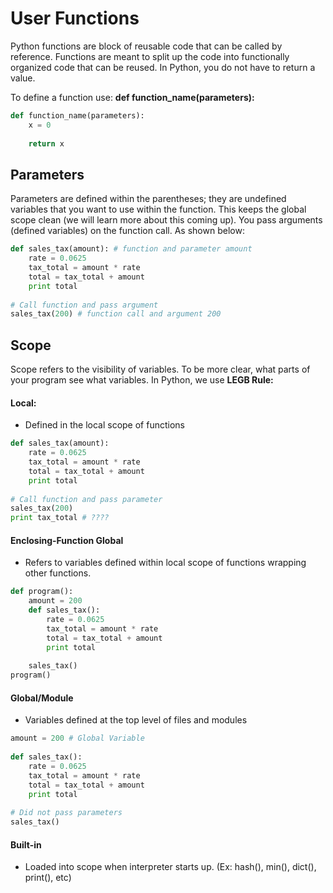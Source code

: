 # User Functions

Python functions are block of reusable code that can be called by reference. Functions are meant to split up the code into functionally organized code that can be reused. In Python, you do not have to return a value.

To define a function use: **def function\_name\(parameters\):**

```py
def function_name(parameters):​
    x = 0​
​
    return x
```

## Parameters

Parameters are defined within the parentheses; they are undefined variables that you want to use within the function. This keeps the global scope clean \(we will learn more about this coming up\). You pass arguments \(defined variables\) on the function call. As shown below:

```py
def sales_tax(amount):​ # function and parameter amount
    rate = 0.0625​
    tax_total = amount * rate​
    total = tax_total + amount​
    print total​
​
# Call function and pass argument
sales_tax(200)​ # function call and argument 200
```

## Scope

Scope refers to the visibility of variables. To be more clear, what parts of your program see what variables. In Python, we use **LEGB Rule:**

#### Local:

* Defined in the local scope of functions

```py
def sales_tax(amount):​
    rate = 0.0625​
    tax_total = amount * rate​
    total = tax_total + amount​
    print total​
​
# Call function and pass parameter​
sales_tax(200)​
print tax_total # ????​
```

#### Enclosing-Function Global

* Refers to variables defined within local scope of functions wrapping other functions.

```py
def program():​
    amount = 200​
    def sales_tax():​
        rate = 0.0625​
        tax_total = amount * rate​
        total = tax_total + amount​
        print total​
​
    sales_tax()​
program()​
```

#### Global/Module

* Variables defined at the top level of files and modules

```py
amount = 200 # Global Variable​
​
def sales_tax():​
    rate = 0.0625​
    tax_total = amount * rate​
    total = tax_total + amount​
    print total​
​
# Did not pass parameters​
sales_tax()​
```

#### Built-in

* Loaded into scope when interpreter starts up. \(Ex: hash\(\), min\(\), dict\(\), print\(\), etc\)





